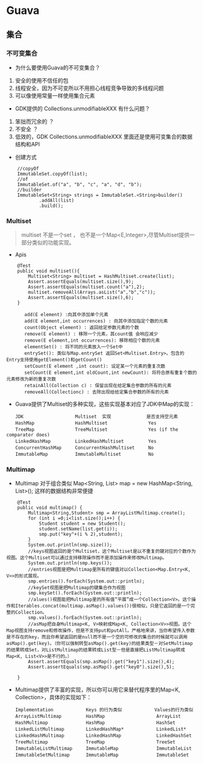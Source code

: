 # Guava

## 集合

### 不可变集合

* 为什么要使用Guava的不可变集合？
1. 安全的使用不信任的包
2. 线程安全，因为不可变所以不用担心线程竞争导致的多线程问题
3. 可以像使用常量一样使用集合元素

* GDK提供的 Collections.unmodifiableXXX 有什么问题？
1. 笨拙而冗余的 ？
2. 不安全 ？
3. 低效的，GDK Collections.unmodifiableXXX 里面还是使用可变集合的数据结构和API

* 创建方式
```
    //copyOf
    ImmutableSet.copyOf(list);
    //of
    ImmutableSet.of("a", "b", "c", "a", "d", "b");
    //builder
    ImmutableSet<String> strings = ImmutableSet.<String>builder()
            .addAll(list)
            .build();
```

### Multiset

> multiset 不是一个set ， 也不是一个Map<E,Integer>,尽管Multiset提供一部分类似的功能实现。

* Apis

```
    @Test
    public void multiset(){
        Multiset<String> multiset = HashMultiset.create(list);
        Assert.assertEquals(multiset.size(),9);
        Assert.assertEquals(multiset.count("a"),2);
        multiset.removeAll(Arrays.asList("a","b","c"));
        Assert.assertEquals(multiset.size(),6);
    }
```

``` 
　　　　add(E element) :向其中添加单个元素
　　　　add(E element,int occurrences) : 向其中添加指定个数的元素
　　　　count(Object element) : 返回给定参数元素的个数
　　　　remove(E element) : 移除一个元素，其count值 会响应减少
　　　　remove(E element,int occurrences): 移除相应个数的元素
　　　　elementSet() : 将不同的元素放入一个Set中
　　　　entrySet(): 类似与Map.entrySet 返回Set<Multiset.Entry>。包含的Entry支持使用getElement()和getCount()
　　　　setCount(E element ,int count): 设定某一个元素的重复次数
　　　　setCount(E element,int oldCount,int newCount): 将符合原有重复个数的元素修改为新的重复次数
　　　　retainAll(Collection c) : 保留出现在给定集合参数的所有的元素
　　　　removeAll(Collectionc) : 去除出现给给定集合参数的所有的元素
```

* Guava提供了Multiset的多种实现，这些实现基本对应了JDK中Map的实现：
``` 
　　JDK                   Multiset  实现             是否支持空元素
　　HashMap               HashMultiset               Yes
　　TreeMap               TreeMultiset               Yes (if the comparator does)
　　LinkedHashMap         LinkedHashMultiset         Yes
　　ConcurrentHashMap     ConcurrentHashMultiset     No
　　ImmutableMap          ImmutableMultiset          No
```

### Multimap 

* Multimap 对于组合类似 Map<String, List<String>> map = new HashMap<String, List<String>>(); 这样的数据结构非常便捷

``` 
    @Test
    public void multimap() {
        Multimap<String,Student> smp = ArrayListMultimap.create();
        for (int i =0;i<list.size();i++) {
            Student student = new Student();
            student.setName(list.get(i));
            smp.put("key"+(i % 2),student);
        }
        System.out.println(smp.size());
        //keys视图返回的是个Multiset，这个Multiset是以不重复的键对应的个数作为视图。这个Multiset可以通过支持移除操作而不是添加操作来修改Multimap。
        System.out.println(smp.keys());
        //entries视图是把Multimap里所有的键值对以Collection<Map.Entry<K, V>>的形式展现。
        smp.entries().forEach(System.out::println);
        //keySet视图是把Multimap的键集合作为视图
        smp.keySet().forEach(System.out::println);
        //alues()视图能把Multimap里的所有值“平展”成一个Collection<V>。这个操作和Iterables.concat(multimap.asMap().values())很相似，只是它返回的是一个完整的Collection。
        smp.values().forEach(System.out::println);
        //asMap把自身Multimap<K, V>映射成Map<K, Collection<V>>视图。这个Map视图支持remove和修改操作，但是不支持put和putAll。严格地来讲，当你希望传入参数是不存在的key，而且你希望返回的是null而不是一个空的可修改的集合的时候就可以调用asMap().get(key)。（你可以强制转型asMap().get(key)的结果类型－对SetMultimap的结果转成Set，对ListMultimap的结果转成List型－但是直接把ListMultimap转成Map<K, List<V>>是不行的。）
        Assert.assertEquals(smp.asMap().get("key1").size(),4);
        Assert.assertEquals(smp.asMap().get("key0").size(),5);

    }
```

* Multimap提供了丰富的实现，所以你可以用它来替代程序里的Map<K, Collection<V>>，具体的实现如下：
``` 
　　Implementation            Keys 的行为类似       　　　Values的行为类似
　　ArrayListMultimap         HashMap                   ArrayList
　　HashMultimap              HashMap                   HashSet
　　LinkedListMultimap        LinkedHashMap*            LinkedList*
　　LinkedHashMultimap        LinkedHashMap             LinkedHashSet
　　TreeMultimap              TreeMap                   TreeSet
　　ImmutableListMultimap     ImmutableMap              ImmutableList
　　ImmutableSetMultimap      ImmutableMap              ImmutableSet
```